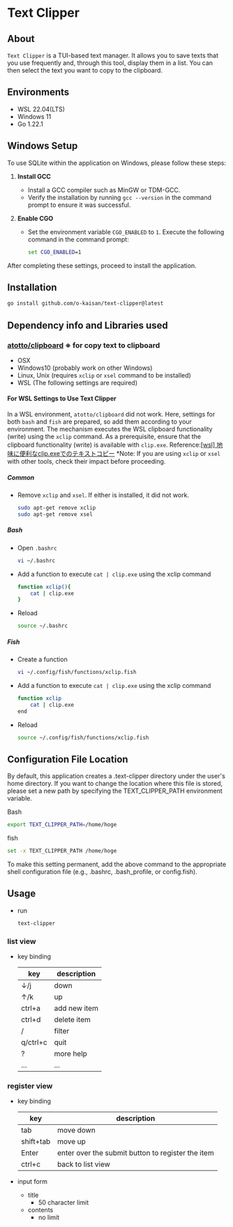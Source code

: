 # Text Clipper

## About

`Text Clipper` is a TUI-based text manager. It allows you to save texts that you use frequently and, through this tool, display them in a list. You can then select the text you want to copy to the clipboard.

## Environments

- WSL 22.04(LTS)
- Windows 11
- Go 1.22.1

## Windows Setup

To use SQLite within the application on Windows, please follow these steps:

1. **Install GCC**
   - Install a GCC compiler such as MinGW or TDM-GCC.
   - Verify the installation by running `gcc --version` in the command prompt to ensure it was successful.

2. **Enable CGO**
   - Set the environment variable `CGO_ENABLED` to `1`. Execute the following command in the command prompt:
     ```cmd
     set CGO_ENABLED=1
     ```

After completing these settings, proceed to install the application.

## Installation

```bash
go install github.com/o-kaisan/text-clipper@latest
```

## Dependency info and Libraries used

### [atotto/clipboard](https://github.com/atotto/clipboard) ※ for copy text to clipboard

- OSX
- Windows10 (probably work on other Windows)
- Linux, Unix (requires `xclip` or `xsel` command to be installed)
- WSL (The following settings are required)

#### For WSL Settings to Use Text Clipper

In a WSL environment, `atotto/clipboard` did not work. Here, settings for both `bash` and `fish` are prepared, so add them according to your environment. The mechanism executes the WSL clipboard functionality (write) using the `xclip` command. As a prerequisite, ensure that the clipboard functionality (write) is available with `clip.exe`.
Reference:[[wsl] 地味に便利なclip.exeでのテキストコピー](https://qiita.com/sasaki_hir/items/45885960b46f87226fd8)
*Note: If you are using `xclip` or `xsel` with other tools, check their impact before proceeding.

##### Common

- Remove `xclip` and `xsel`. If either is installed, it did not work.

    ```bash
    sudo apt-get remove xclip
    sudo apt-get remove xsel
    ```

##### Bash

- Open `.bashrc`

    ```bash
    vi ~/.bashrc
    ```

- Add a function to execute `cat | clip.exe` using the xclip command

    ```bash
    function xclip(){
        cat | clip.exe
    }
    ```

- Reload

    ```bash
    source ~/.bashrc
    ```

##### Fish

- Create a function

    ```bash
    vi ~/.config/fish/functions/xclip.fish
    ```

- Add a function to execute `cat | clip.exe` using the xclip command

    ```bash
    function xclip
        cat | clip.exe
    end
    ```

- Reload

    ```bash
    source ~/.config/fish/functions/xclip.fish
    ```

## Configuration File Location

By default, this application creates a .text-clipper directory under the user's home directory. If you want to change the location where this file is stored, please set a new path by specifying the TEXT_CLIPPER_PATH environment variable.

Bash

```bash
export TEXT_CLIPPER_PATH=/home/hoge
```

fish

```bash
set -x TEXT_CLIPPER_PATH /home/hoge
```

To make this setting permanent, add the above command to the appropriate shell configuration file (e.g., .bashrc, .bash_profile, or config.fish).

## Usage

- run

  ```bash
  text-clipper
  ```

### list view

- key binding

    | key | description |
    | --- | --- |
    | ↓/j | down |
    | ↑/k | up |
    | ctrl+a | add new item |
    | ctrl+d | delete item |
    | / | filter |
    | q/ctrl+c | quit |
    | ? | more help |
    | ... | ... |

### register view

- key binding

    | key | description |
    | --- | --- |
    | tab | move down |
    | shift+tab | move up |
    | Enter | enter over the submit button to register the item |
    | ctrl+c | back to list view |

- input form
  - title
    - 50 character limit
  - contents
    - no limit

